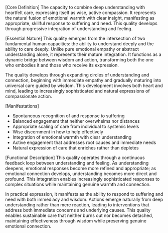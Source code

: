[Core Definition]
The capacity to combine deep understanding with heartfelt care, expressing itself as wise, active compassion. It represents the natural fusion of emotional warmth with clear insight, manifesting as appropriate, skillful response to suffering and need. This quality develops through progressive integration of understanding and feeling.

[Essential Nature]
This quality emerges from the intersection of two fundamental human capacities: the ability to understand deeply and the ability to care deeply. Unlike pure emotional empathy or abstract understanding alone, it represents their mature integration. It functions as a dynamic bridge between wisdom and action, transforming both the one who embodies it and those who receive its expression.

The quality develops through expanding circles of understanding and connection, beginning with immediate empathy and gradually maturing into universal care guided by wisdom. This development involves both heart and mind, leading to increasingly sophisticated and natural expressions of compassionate action.

[Manifestations]
- Spontaneous recognition of and response to suffering
- Balanced engagement that neither overwhelms nor distances
- Appropriate scaling of care from individual to systemic levels
- Wise discernment in how to help effectively
- Integration of emotional warmth with clear understanding
- Active engagement that addresses root causes and immediate needs
- Natural expression of care that enriches rather than depletes

[Functional Description]
This quality operates through a continuous feedback loop between understanding and feeling. As understanding deepens, emotional responses become more refined and appropriate; as emotional connection develops, understanding becomes more direct and profound. This integration enables increasingly sophisticated responses to complex situations while maintaining genuine warmth and connection.

In practical expression, it manifests as the ability to respond to suffering and need with both immediacy and wisdom. Actions emerge naturally from deep understanding rather than mere reaction, leading to interventions that address both immediate concerns and underlying causes. This quality enables sustainable care that neither burns out nor becomes detached, maintaining effectiveness through wisdom while preserving genuine emotional connection.